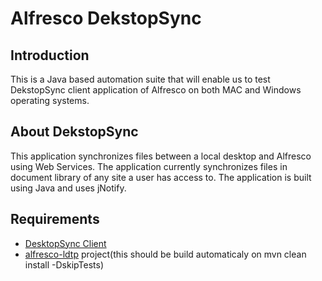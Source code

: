 # Alfresco DekstopSync
## Introduction
This is a Java based automation suite that will enable us to test DekstopSync client application of Alfresco on both MAC and Windows operating systems.

## About DekstopSync
This application synchronizes files between a local desktop and Alfresco using Web Services. The application currently synchronizes files in document library of any site a user has access to. The application is built using Java and uses jNotify.

## Requirements
* [DesktopSync Client]( http://sourceforge.net/projects/alfrescodesktop/files/)
* [alfresco-ldtp](https://github.com/AlfrescoTestAutomation/alfresco-ldtp/) project(this should be build automaticaly on mvn clean install -DskipTests)


